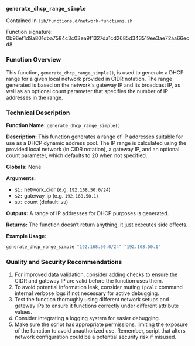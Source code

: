 ### `generate_dhcp_range_simple`

Contained in `lib/functions.d/network-functions.sh`

Function signature: 0b96ef1d9a801dba7584c3c03ea9f1327da1cd2685d343519ee3ae72aa66ecd8

### Function Overview
This function, `generate_dhcp_range_simple()`, is used to generate a DHCP range for a given local network provided in CIDR notation. The range generated is based on the network's gateway IP and its broadcast IP, as well as an optional count parameter that specifies the number of IP addresses in the range.

### Technical Description
**Function Name:** `generate_dhcp_range_simple()`

**Description:** This function generates a range of IP addresses suitable for use as a DHCP dynamic address pool. The IP range is calculated using the provided local network (in CIDR notation), a gateway IP, and an optional count parameter, which defaults to 20 when not specified.
  
**Globals:** None
  
**Arguments:**
  - `$1:` network_cidr (e.g. `192.168.50.0/24`)
  - `$2:` gateway_ip (e.g. `192.168.50.1`)
  - `$3:` count (default: `20`)
  
**Outputs:** A range of IP addresses for DHCP purposes is generated.
  
**Returns:** The function doesn’t return anything, it just executes side effects.

**Example Usage:** 
```bash
generate_dhcp_range_simple "192.168.50.0/24" "192.168.50.1"
```

### Quality and Security Recommendations
1. For improved data validation, consider adding checks to ensure the CIDR and gateway IP are valid before the function uses them.
2. To avoid potential information leak, consider muting `ipcalc` command internal verbose logs if not necessary for active debugging.
3. Test the function thoroughly using different network setups and gateway IPs to ensure it functions correctly under different attribute values.
4. Consider integrating a logging system for easier debugging.
5. Make sure the script has appropriate permissions, limiting the exposure of the function to avoid unauthorized use. Remember, script that alters network configuration could be a potential security risk if misused.

